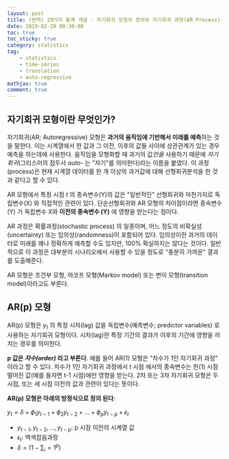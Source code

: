 ```yaml
---
layout: post
title: (번역) 29가지 통계 개념 - 자기회귀 모형의 정의와 자기회귀 과정(AR Process)
date: 2019-02-20 00:30:00
toc: true
toc_sticky: true
category: statistics
tag:
    - statistics
    - time-series
    - translation
    - auto-regressive
mathjax: true
comment: true
---
```


## 자기회귀 모형이란 무엇인가?

자기회귀(AR; Autoregressive) 모형은 **과거의 움직임에 기반해서 미래를 예측**하는 것을 말한다.
이는 시계열에서 한 값과 그 이전, 이후의 값들 사이에 상관관계가 있는 경우 예측을 하는데에 사용한다.
움직임을 모형화할 때 과거의 값*만을* 사용하기 때문에 *자기회귀*(그리스어의 접두사 *auto-* 는 "자기"를 의미한다)라는 이름을 붙였다.
이 과정(process)은 현재 시계열 데이터를 한 개 이상의 과거값에 대해 선형회귀분석을 한 것과 같다고 할 수 있다.

AR 모형에서 특정 시점 *t* 의 종속변수(Y)의 값은 "일반적인" 선형회귀와 마찬가지로 독립변수(X) 와 직접적인 관련이 있다.
단순선형회귀와 AR 모형의 차이점이라면 종속변수(Y) 가 독립변수 X와 **이전의 종속변수 (Y)** 에 영향을 받는다는 점이다.

AR 과정은 확률과정(stochastic process) 의 일종이며, 어느 정도의 비확실성(uncertainty) 또는 임의성(randomness)이 포함되어 있다.
임의성이란 과거의 데이터로 미래를 꽤나 정확하게 예측할 수도 있지만, 100% 확실하지는 않다는 것이다.
일반적으로 이 과정은 대부분의 시나리오에서 사용할 수 있을 정도로 "충분히 가까운" 결과를 도출해준다.

AR 모형은 조건부 모형, 마코프 모형(Markov model) 또는 변이 모형(transition model)이라고도 부른다.

## AR(p) 모형

AR(p) 모형은 $y_t$ 의 특정 시차(lag) 값을 독립변수(예측변수; predictor variables) 로 사용하는 자기회귀 모형이다.
시차(lag)란 특정 기간의 결과가 이후의 기간에 영향을 끼치는 경우를 의미한다.

**p 값은 *차수(order)* 라고 부른다**.
예를 들어 AR(1) 모형은 "차수가 1인 자기회귀 과정" 이라고 할 수 있다.
차수가 1인 자기회귀 과정에서 *t* 시점 에서의 종속변수는 한(1) 시점 떨어진 값(예를 들자면 t-1 시점)에만 영향을 받는다.
2차 또는 3차 자기회귀 모형은 두 시점, 또는 세 시점 이전의 값과 관련이 있다는 뜻이다.

**AR(p) 모형은 아래의 방정식으로 정의 된다**:

$y_t = \delta + \phi_1 y_{t-1} + \phi_2 y_{t-2} + ... + \phi_p y_{t-p} + \epsilon_t$

* $y_{t-1}, y_{t-2}, ..., y_{t-p}$: p 시점 이전의 시계열 값
* $\epsilon_t$: 백색잡음과정
* $\delta = (1 - \sum_i=1^p)$
